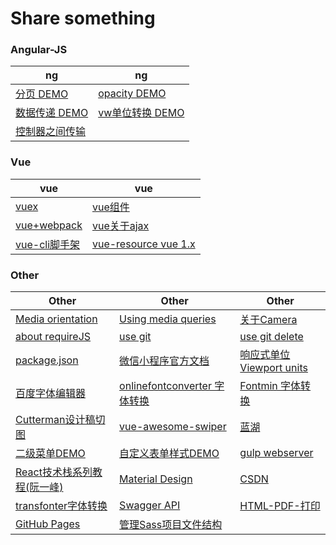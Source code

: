 # Share something

### Angular-JS

|  ng  |   ng   |
| ---------- | -----------  |
| [分页 DEMO](https://c-rachel.github.io/Share/%E5%88%86%E9%A1%B5.html) | [opacity DEMO](https://c-rachel.github.io/Share/opacity%20(filter%20IE).html) |
| [数据传递 DEMO](https://c-rachel.github.io/Share/%E5%B9%B3%E8%A1%8C%E6%A8%A1%E5%9D%97%E6%95%B0%E6%8D%AE%E4%BC%A0%E9%80%92.html) | [vw单位转换 DEMO](https://c-rachel.github.io/Share/vw.html) |
| [控制器之间传输](https://github.com/C-Rachel/Share/issues/1)  |       |


### Vue

|  vue  |   vue   |
| ---------- | -----------  |
| [vuex](https://github.com/C-Rachel/Share/issues/2) | [vue组件](https://github.com/C-Rachel/Share/issues/3) |
| [vue+webpack](https://github.com/C-Rachel/Share/issues/4) | [vue关于ajax](https://github.com/C-Rachel/Share/issues/5) |
|  [vue-cli脚手架](https://github.com/C-Rachel/Share/issues/6)  | [vue-resource vue 1.x](https://github.com/C-Rachel/Share/issues/9) |


### Other

|  Other  |   Other   |   Other   |
| ---------- | ----------- | ----------- |
|  [Media orientation](https://developer.mozilla.org/en-US/docs/Web/CSS/@media/orientation)  |   [Using media queries](https://developer.mozilla.org/en-US/docs/Web/CSS/Media_Queries/Using_media_queries)   | [关于Camera](https://github.com/C-Rachel/Share/issues/7) |
| [about requireJS](https://github.com/C-Rachel/Share/issues/10) | [use git](https://blog.csdn.net/sinat_20177327/article/details/76062030) | [use git delete](https://www.jianshu.com/p/03314c2ed04d) |
| [package.json](https://yarnpkg.com/lang/zh-hans/docs/package-json/)  |  [微信小程序官方文档](https://developers.weixin.qq.com/miniprogram/dev/index.html) | [响应式单位 Viewport units](https://tutorialzine.com/2015/05/simplify-your-stylesheets-with-the-magical-css-viewport-units) |
| [百度字体编辑器](http://fontstore.baidu.com/static/editor/index.html) | [onlinefontconverter 字体转换](https://onlinefontconverter.com/) | [Fontmin 字体转换](https://github.com/ecomfe/fontmin) |
| [Cutterman设计稿切图](https://github.com/jawil/blog/issues/11) | [vue-awesome-swiper](https://surmon-china.github.io/vue-awesome-swiper/) | [蓝湖](http://sos.lanhuapp.com/#/1) |
| [二级菜单DEMO](https://c-rachel.github.io/Share/menu-demo.html) | [自定义表单样式DEMO](https://c-rachel.github.io/Share/form.html) | [gulp webserver](https://github.com/C-Rachel/Share/issues/22) |
| [React技术栈系列教程(阮一峰)](http://www.ruanyifeng.com/blog/2016/09/react-technology-stack.html) | [Material Design](https://material.io/) | [CSDN](https://www.csdn.net/) |
| [transfonter字体转换](https://transfonter.org/ttc-unpack) | [Swagger API](https://swagger.io/) | [HTML-PDF-打印](https://github.com/C-Rachel/Share/issues/23) |
| [GitHub Pages](https://pages.github.com/) | [管理Sass项目文件结构](https://github.com/C-Rachel/Share/issues/11) |  |


